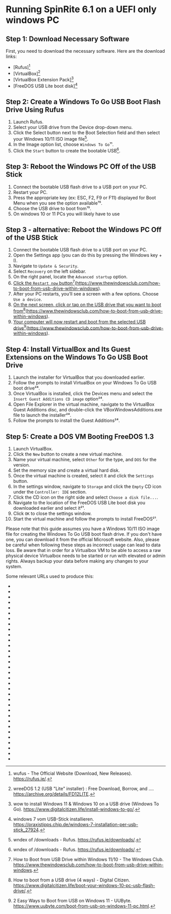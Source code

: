 # Running SpinRite 6.1 on a UEFI only windows PC

## Step 1: Download Necessary Software
First, you need to download the necessary software. Here are the download links:
- [Rufus][^1]
- [VirtualBox][^4]
- [VirtualBox Extension Pack][^6]
- [FreeDOS USB Lite boot disk][^18]

## Step 2: Create a Windows To Go USB Boot Flash Drive Using Rufus
1. Launch Rufus.
2. Select your USB drive from the Device drop-down menu.
3. Click the Select button next to the Boot Selection field and then select your Windows 10/11 ISO image file[^10].
4. In the Image option list, choose `Windows To Go`¹¹.
5. Click the `Start` button to create the bootable USB[^10].

## Step 3: Reboot the Windows PC Off of the USB Stick
1. Connect the bootable USB flash drive to a USB port on your PC.
2. Restart your PC.
3. Press the appropriate key (ex: ESC, F2, F9 or F11) displayed for Boot Menu when you see the option available¹⁵.
4. Choose the USB drive to boot from¹⁵.
5. On windows 10 or 11 PCs you will likely have to use

## Step 3 - alternative: Reboot the Windows PC Off of the USB Stick
1.  Connect the bootable USB flash drive to a USB port on your PC.
2.  Open the Settings app (you can do this by pressing the Windows key + I).
3.  Navigate to  `Update & Security`.
4.  Select  `Recovery`  on the left sidebar.
5.  On the right panel, locate the  `Advanced startup`  option.
6.  [Click the  `Restart now`  button](https://www.thewindowsclub.com/how-to-boot-from-usb-drive-within-windows)[^31](https://www.thewindowsclub.com/how-to-boot-from-usb-drive-within-windows).
7.  After your PC restarts, you’ll see a screen with a few options. Choose  `Use a device`.
8.  [On the next screen, click or tap on the USB drive that you want to boot from](https://www.thewindowsclub.com/how-to-boot-from-usb-drive-within-windows)[^32](https://www.thewindowsclub.com/how-to-boot-from-usb-drive-within-windows).
9.  [Your computer will now restart and boot from the selected USB drive](https://www.thewindowsclub.com/how-to-boot-from-usb-drive-within-windows)[^33](https://www.thewindowsclub.com/how-to-boot-from-usb-drive-within-windows).

## Step 4: Install VirtualBox and Its Guest Extensions on the Windows To Go USB Boot Drive
1. Launch the installer for VirtualBox that you downloaded earlier.
2. Follow the prompts to install VirtualBox on your Windows To Go USB boot drive²⁴.
3. Once VirtualBox is installed, click the Devices menu and select the `Insert Guest Additions CD image` option²⁴.
4. Open File Explorer in the virtual machine, navigate to the VirtualBox Guest Additions disc, and double-click the VBoxWindowsAdditions.exe file to launch the installer²⁴.
5. Follow the prompts to install the Guest Additions²⁴.

## Step 5: Create a DOS VM Booting FreeDOS 1.3
1. Launch VirtualBox.
2. Click the `New` button to create a new virtual machine.
3. Name your virtual machine, select `Other` for the type, and `DOS` for the version.
4. Set the memory size and create a virtual hard disk.
5. Once the virtual machine is created, select it and click the `Settings` button.
6. In the settings window, navigate to `Storage` and click the `Empty` CD icon under the `Controller: IDE` section.
7. Click the CD icon on the right side and select `Choose a disk file...`.
8. Navigate to the location of the FreeDOS USB Lite boot disk you downloaded earlier and select it²¹.
9. Click `OK` to close the settings window.
10. Start the virtual machine and follow the prompts to install FreeDOS²¹.

Please note that this guide assumes you have a Windows 10/11 ISO image file for creating the Windows To Go USB boot flash drive. If you don't have one, you can download it from the official Microsoft website. Also, please be careful when following these steps as incorrect usage can lead to data loss. Be aware that in order for a Virtualbox VM to be able to access a raw physical device Virtualbox needs to be started or run with elevated or admin rights. Always backup your data before making any changes to your system.

Some relevant URLs used to produce this:
- [^1]: wufus - The Official Website (Download, New Releases). https://rufus.ie/.
- [^2]: wownloads - Oracle VM VirtualBox. https://www.virtualbox.org/wiki/Downloads.
- [^3]: Oracle VM VirtualBox - Downloads | Oracle Technology Network | Oracle. https://www.oracle.com/virtualization/technologies/vm/downloads/virtualbox-downloads.html.
- [^4]: wreeDOS 1.2 (USB "Lite" installer) : Free Download, Borrow, and .... https://archive.org/details/FD12LITE.
- [^5]: wsing Rufus To Create Windows To Go USB Drive. https://www.intowindows.com/rufus-to-create-windows-to-go-usb-drive/.
- [^6]: wow to install Windows 11 & Windows 10 on a USB drive (Windows To Go). https://www.digitalcitizen.life/install-windows-to-go/.
- [^7]: wow to boot from a USB drive (4 ways) - Digital Citizen. https://www.digitalcitizen.life/boot-your-windows-10-pc-usb-flash-drive/.
- [^8]: wow to install VirtualBox Guest Additions on Windows 11/10. https://www.thewindowsclub.com/how-to-install-virtualbox-guest-additions-on-windows.
- [^9]: wow to Run FreeDOS 1.3 on Windows 11 with Qemu. https://www.trishtech.com/2023/03/how-to-run-freedos-on-windows-11/.
- [^10]: wndex of /downloads - Rufus. https://rufus.ie/downloads/.
- [^11]: wufus - Create bootable USB drives the easy way. https://therufus.org/.
- [^12]: wracle VM VirtualBox. https://www.virtualbox.org/.
- [^13]: wownloads – Oracle VM VirtualBox. https://www.virtualbox.org/wiki/Downloads?source=....
- [^14]: wownload Oracle VM VirtualBox Extension Pack- Direct Links. https://www.itechscreen.com/virtualbox/oracle-vm-virtualbox-extension-pack/.
- [^15]: windows 11 und 10: Bootfähigen USB-Stick erstellen – Anleitung. https://www.giga.de/downloads/windows-10/tipps/windows-10-von-usb-stick-installieren-anleitung/.
- [^16]: winen USB-Stick bootfähig machen und den PC retten. https://www.ionos.de/digitalguide/server/knowhow/usb-stick-bootfaehig-machen/.
- [^17]: wreate Windows To Go USB Drive Using Rufus in Windows 10. https://www.thepcinsider.com/create-windows-to-go-usb-drive-rufus/.
- [^18]: windows 7 vom USB-Stick installieren. https://praxistipps.chip.de/windows-7-installation-per-usb-stick_27924.
- [^19]: wow to Boot from USB Drive within Windows 11/10 - The Windows Club. https://www.thewindowsclub.com/how-to-boot-from-usb-drive-within-windows.
- [^20]: woot from USB Drive on Windows 10 PC | Tutorials - Ten Forums. https://www.tenforums.com/tutorials/21756-boot-usb-drive-windows-10-pc.html.
- [^21]: whe FreeDOS Project. https://www.freedos.org/download/.
- [^22]: wow to install FreeDos onto a USB stick? - Super User. https://superuser.com/questions/1388931/how-to-install-freedos-onto-a-usb-stick.
- [^23]: wlarification on using Rufus to create a bootable live FreeDOS USB .... https://superuser.com/questions/1688959/clarification-on-using-rufus-to-create-a-bootable-live-freedos-usb-drive.
- [^24]: wreeDOS Books. https://www.freedos.org/books/get-started/14-manual-install/.
- [^25]: whapter 4. Guest Additions - VirtualBox.org. https://www.virtualbox.org/manual/ch04.html.
- [^26]: wow to Access USB from VirtualBox Guest OS - LinuxBabe. https://www.linuxbabe.com/virtualbox/access-usb-from-virtualbox-guest-os.
- [^27]: wndefined. https://www.qemu.org/download/.
- [^28]: wndefined. https://qemu.weilnetz.de/w64/.
- [^29]: wndefined. https://www.virtualbox.org/svn/vbox/trunk.
- [^30]: wndefined. https://www.virtualbox.org/wiki/Downloads?source=.
- [^31]: How to Boot from USB Drive within Windows 11/10 - The Windows Club. https://www.thewindowsclub.com/how-to-boot-from-usb-drive-within-windows.
- [^32]: How to boot from a USB drive (4 ways) - Digital Citizen. https://www.digitalcitizen.life/boot-your-windows-10-pc-usb-flash-drive/.
- [^33]: 2 Easy Ways to Boot from USB on Windows 11 - UUByte. https://www.uubyte.com/boot-from-usb-on-windows-11-pc.html.
